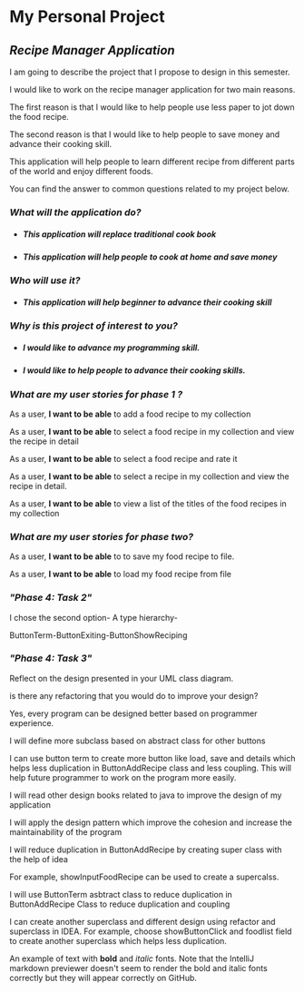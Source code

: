 # My Personal Project 
<h2><em>Recipe Manager Application</em></h2>

<p>I am going to describe the project that I propose to design in this semester. </p>
<p>I would like to work on the recipe manager application for two main reasons.</p>
<p>The first reason is that I would like to help people use less paper to jot down the food recipe.
<p>The second reason is that I would like to help people to save money and advance their cooking skill.</p>
<p>This application will help people to learn different recipe from different parts of the world and 
enjoy different foods.</p> 
<p>You can find the answer to common questions related to my project below.</p>
 
<h3><strong><em>What will the application do? </em></strong></h3>


- <h5>This application will <strong>replace traditional cook book</strong> </h5>
- <h5>This application will help people to <strong>cook at home </strong> and save money</h5>

<h3><strong><em>Who will use it? </em></strong></h3>


- <h5>This application will help <strong>beginner</strong> to advance their cooking skill </h5>

<h3><strong><em>Why is this project of interest to you? </em></strong></h3>


- <h5>I would like to advance my programming skill. </h5>
- <h5>I would like to help people to advance their cooking skills. </h5>

<h3><strong><em>What are my user stories for phase 1 ? </em></strong></h3>


<p>As a user, <strong> I want to be able</strong> to add a  food recipe to my collection </p>
<p>As a user, <strong> I want to be able</strong> to select a food recipe in my collection and view the recipe in detail</p>
<p>As a user, <strong> I want to be able</strong> to select a food recipe and rate it </p>
<p>As a user, <strong> I want to be able</strong> to select a recipe in my collection and view the recipe in detail.</p>
<p>As a user, <strong> I want to be able</strong> to view a list of the titles of the food recipes in my collection</p>

<h3><strong><em>What are my user stories for phase two? </em></strong></h3>
<p>As a user, <strong> I want to be able</strong> to to save my food recipe to file.</p>
<p>As a user, <strong> I want to be able</strong> to load my food recipe from file </p>

<h3><strong><em>"Phase 4: Task 2" </em></strong></h3>
<p> I chose the second option- A type hierarchy- </p>
<p> ButtonTerm-ButtonExiting-ButtonShowReciping </p>


<h3><strong><em>"Phase 4: Task 3" </em></strong></h3>
<p>  Reflect on the design presented in your UML class diagram. </p>

<p> is there any refactoring that you would do to improve your design? </p>

<p> Yes, every program can be designed better based on programmer experience. </p>
<p> I will define more subclass based on abstract class for other buttons</p>
<p> I can use button term to create more button like load, save and details which helps less duplication in 
ButtonAddRecipe class and less coupling. This will help future programmer to work on the program more easily.</p>
<p> I will read other design books related to java to improve the design of my application</p>
<p>I will apply the design pattern which improve the cohesion and increase the maintainability of the program</p>
<p> I will reduce duplication in ButtonAddRecipe by creating super class with the help of idea</p>
<p> For example, showInputFoodRecipe can be used to create a supercalss.</p>
<p> I will use ButtonTerm asbtract class to reduce duplication in ButtonAddRecipe Class to reduce duplication 
and coupling</p>
<p> I can create another superclass and different design using refactor and superclass in IDEA. For example, 
choose showButtonClick and foodlist field to create another superclass which helps less duplication.</p>










An example of text with **bold** and *italic* fonts.  Note that the IntelliJ markdown previewer doesn't seem to render 
the bold and italic fonts correctly but they will appear correctly on GitHub.